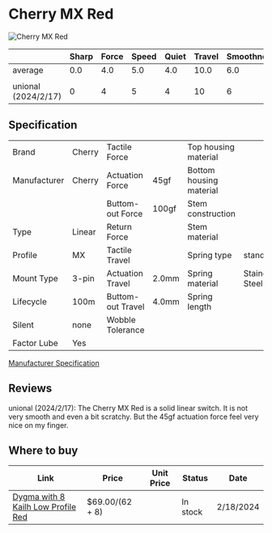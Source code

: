 # Cherry MX Red

![Cherry MX Red](https://www.cherry-world.com/media/catalog/product/cache/661c0bae3bb54b88fbb1b415a9d390cb/m/x/mx1a-l1na_sideview4.jpg)

|                     | Sharp | Force | Speed | Quiet | Travel | Smoothness | Stability | Crispness | Thockiness | Clackiness | Poppiness | RGB | Consistency | Overall |
| ------------------- | ----- | ----- | ----- | ----- | ------ | ---------- | --------- | --------- | ---------- | ---------- | --------- | --- | ----------- | ------- |
| average             | 0.0   | 4.0   | 5.0   | 4.0   | 10.0   | 6.0        | 6.0       | 8.0       | 6.0        | 5.0        | 6.0       | 9.0 |             | 7.0     |
|                     |       |       |       |       |        |            |           |           |            |            |           |     |             |         |
| unional (2024/2/17) | 0     | 4     | 5     | 4     | 10     | 6          | 6         | 8         | 6          | 5          | 6         | 9   |             | 7       |

## Specification

|              |        |                   |       |                         |                |
| ------------ | ------ | ----------------- | ----- | ----------------------- | -------------- |
| Brand        | Cherry | Tactile Force     |       | Top housing material    |                |
| Manufacturer | Cherry | Actuation Force   | 45gf  | Bottom housing material |                |
|              |        | Buttom-out Force  | 100gf | Stem construction       |                |
| Type         | Linear | Return Force      |       | Stem material           |                |
| Profile      | MX     | Tactile Travel    |       | Spring type             | standard       |
| Mount Type   | 3-pin  | Actuation Travel  | 2.0mm | Spring material         | Stainess Steel |
| Lifecycle    | 100m   | Buttom-out Travel | 4.0mm | Spring length           |                |
| Silent       | none   | Wobble Tolerance  |       |                         |                |
| Factor Lube  | Yes    |                   |       |                         |                |

[Manufacturer Specification](https://cherry.saas.contentserv.com/admin/rest/smart/preset/28?ContextIDs=22260&Dpi=72&PDFPrintable=0&PDFTitle=&PDFSubject=&PDFAuthor=&PDFKeywords=&PDFUserPassword=&PDFAdminPassword=&PDFAllowPrinting=0&PDFAllowCopying=0&PDFAllowModification=0&PDFAllowAnnotation=0&Language=36&Format=pdfreactor&Download=0&Colorspace=rgb&MarksAndBleeds=0&PDFConformance=431)

## Reviews

unional (2024/2/17):
The Cherry MX Red is a solid linear switch.
It is not very smooth and even a bit scratchy.
But the 45gf actuation force feel very nice on my finger.

## Where to buy

| Link                                                                                             | Price           | Unit Price | Status   | Date      |
| ------------------------------------------------------------------------------------------------ | --------------- | ---------- | -------- | --------- |
| [Dygma with 8 Kailh Low Profile Red](https://dygma.com/products/switches?variant=43658510205166) | $69.00/(62 + 8) |            | In stock | 2/18/2024 |
